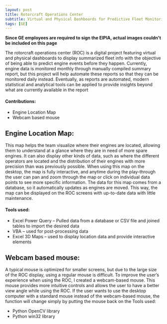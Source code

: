 ```yaml
---
layout: post
title: Rotorcraft Operations Center
subtitle: Virtual and Physical Dashboards for Predictive Fleet Monitoring
tags: [GE]
---
```

**Since GE employees are required to sign the EIPIA, actual images couldn't be included on this page**

The rotorcraft operations center (ROC) is a digital project featuring virtual and physical dashboards to display summarized fleet info with the objective of being able to predict engine events before they happen. Currently, engine data is monitored monthly through manually compiled summary report, but this project will help automate these reports so that they can be monitored daily instead. Eventually, as reports are automated, modern statistical and analytical tools can be applied to provide insights beyond what are currently available in the report

#### Contributions:
-	Engine Location Map
-	Webcam based mouse

## Engine Location Map:
This map helps the team visualize where their engines are located, allowing them to understand at a glance where they are in need of more spare engines. It can also display other kinds of data, such as where the different operators are located and the distribution of their engines with more precision than was previously possible. When using this map on the desktop, the map is fully interactive, and anytime during the play-through the user can pan and zoom through the map or click on individual data points to see more specific information. The data for this map comes from a database, so it automatically updates as engines are moved. This way, the map can be displayed on the ROC screens with up-to-date data with little maintenance.
#### Tools used:
-	Excel Power Query – Pulled data from a database or CSV file and joined tables to import the desired data
-	VBA – used for post-processing data
-	Excel 3D Maps – used to display location data and provide interactive elements

## Webcam based mouse:
<!-- (include diagram, add visuals)-->
A typical mouse is optimized for smaller screens, but due to the large size of the ROC display, using a regular mouse is difficult. To improve the user’s experience when using the ROC, I created a webcam-based mouse. This mouse provides more intuitive controls and allows the user to have a better view angle while using the ROC. If the user wants to use the desktop computer with a standard mouse instead of the webcam-based mouse, the function will change simply by putting the mouse back on the
Tools used:
-	Python OpenCV library
-	Python win32 library
